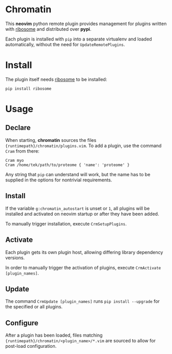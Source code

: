# Chromatin

This **neovim** python remote plugin provides management for plugins written with [ribosome] and distributed over
**pypi**.

Each plugin is installed with `pip` into a separate virtualenv and loaded automatically, without the need for
`UpdateRemotePlugins`.

# Install

The plugin itself needs [ribosome] to be installed:

```
pip install ribosome
```

# Usage

## Declare
When starting, **chromatin** sources the files `{runtimepath}/chromatin/plugins.vim`.
To add a plugin, use the command `Cram` from there:

```
Cram myo
Cram /home/tek/path/to/proteome { 'name': 'proteome' }
```

Any string that `pip` can understand will work, but the name has to be supplied in the options for nontrivial
requirements.

## Install

If the variable `g:chromatin_autostart` is unset or `1`, all plugins will be installed and activated on neovim startup
or after they have been added.

To manually trigger installation, execute `CrmSetupPlugins`.

## Activate

Each plugin gets its own plugin host, allowing differing library dependency versions.

In order to manually trigger the activation of plugins, execute `CrmActivate [plugin_names]`.

## Update

The command `CrmUpdate [plugin_names]` runs `pip install --upgrade` for the specified or all plugins.

## Configure

After a plugin has been loaded, files matching `{runtimepath}/chromatin/<plugin_name>/*.vim` are sourced to allow for
post-load configuration.

[ribosome]: https://github.com/tek/ribosome
